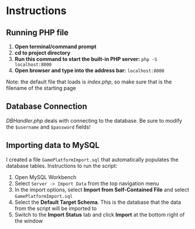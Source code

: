 # Instructions

## Running PHP file

1. **Open terminal/command prompt**
1. **cd to project directory**
1. **Run this command to start the built-in PHP server:** `php -S localhost:8000`
1. **Open browser and type into the address bar:** `localhost:8000`

Note: the default file that loads is *index.php*, so make sure that is the filename of the starting page

## Database Connection

*DBHandler.php* deals with connecting to the database. Be sure to modify the `$username` and `$password` fields!

## Importing data to MySQL

I created a file `GamePlatformImport.sql` that automatically populates the database tables.
Instructions to run the script:

1. Open MySQL Workbench
2. Select `Server -> Import Data` from the top navigation menu
3. In the import options, select **Import from Self-Contained File** and select `GamePlatformImport.sql`
4. Select the **Default Target Schema**. This is the database that the data from the script will be imported to
5. Switch to the **Import Status** tab and click **Import** at the bottom right of the window
